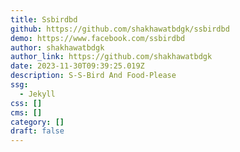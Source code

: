 ```yaml
---
title: Ssbirdbd
github: https://github.com/shakhawatbdgk/ssbirdbd
demo: https://www.facebook.com/ssbirdbd
author: shakhawatbdgk
author_link: https://github.com/shakhawatbdgk
date: 2023-11-30T09:39:25.019Z
description: S-S-Bird And Food-Please
ssg:
  - Jekyll
css: []
cms: []
category: []
draft: false
---
```

